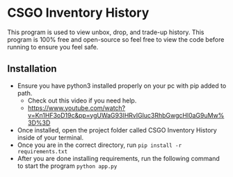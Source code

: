 
# CSGO Inventory History

This program is used to view unbox, drop, and trade-up history. This program is 100% free and open-source so feel free to view the code before running to ensure you feel safe.

 ## Installation
 - Ensure you have python3 installed properly on your pc with pip added to path.
    - Check out this video if you need help.
    - https://www.youtube.com/watch?v=Kn1HF3oD19c&pp=ygUWaG93IHRvIGluc3RhbGwgcHl0aG9uMw%3D%3D
- Once installed, open the project folder called CSGO Inventory History inside of your terminal.
- Once you are in the correct directory, run `pip install -r requirements.txt`
- After you are done installing requirements, run the following command to start the program `python app.py`
